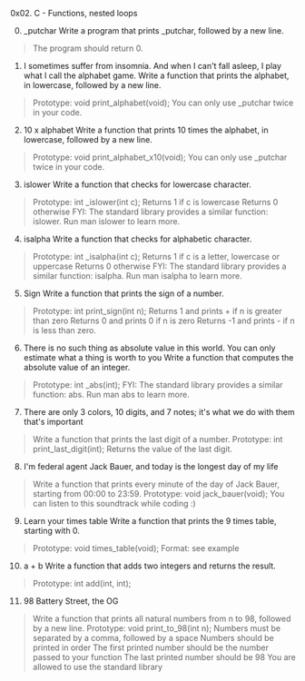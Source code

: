 0x02. C - Functions, nested loops

0. _putchar  Write a program that prints _putchar, followed by a new line.
>The program should return 0.

1. I sometimes suffer from insomnia. And when I can't fall asleep, I play what I call the alphabet game.
Write a function that prints the alphabet, in lowercase, followed by a new line.
>Prototype: void print_alphabet(void);
>You can only use _putchar twice in your code.

2. 10 x alphabet Write a function that prints 10 times the alphabet, in lowercase, followed by a new line.
>Prototype: void print_alphabet_x10(void);
>You can only use _putchar twice in your code.

3. islower Write a function that checks for lowercase character.
>Prototype: int _islower(int c);
>Returns 1 if c is lowercase
>Returns 0 otherwise
>FYI: The standard library provides a similar function: islower. Run man islower to learn more.

4. isalpha Write a function that checks for alphabetic character.
>Prototype: int _isalpha(int c);
>Returns 1 if c is a letter, lowercase or uppercase
>Returns 0 otherwise
>FYI: The standard library provides a similar function: isalpha. Run man isalpha to learn more.

5. Sign Write a function that prints the sign of a number.
>Prototype: int print_sign(int n);
>Returns 1 and prints + if n is greater than zero
>Returns 0 and prints 0 if n is zero
>Returns -1 and prints - if n is less than zero.

6. There is no such thing as absolute value in this world. You can only estimate what a thing is worth to you
Write a function that computes the absolute value of an integer.
>Prototype: int _abs(int);
>FYI: The standard library provides a similar function: abs. Run man abs to learn more.

7. There are only 3 colors, 10 digits, and 7 notes; it's what we do with them that's important
>Write a function that prints the last digit of a number.
>Prototype: int print_last_digit(int);
>Returns the value of the last digit.

8. I'm federal agent Jack Bauer, and today is the longest day of my life 
>Write a function that prints every minute of the day of Jack Bauer, starting from 00:00 to 23:59.
>Prototype: void jack_bauer(void);
>You can listen to this soundtrack while coding :)

9. Learn your times table Write a function that prints the 9 times table, starting with 0.
>Prototype: void times_table(void);
>Format: see example

10. a + b Write a function that adds two integers and returns the result.
>Prototype: int add(int, int);

11. 98 Battery Street, the OG
>Write a function that prints all natural numbers from n to 98, followed by a new line.
>Prototype: void print_to_98(int n);
>Numbers must be separated by a comma, followed by a space
>Numbers should be printed in order
>The first printed number should be the number passed to your function
>The last printed number should be 98
>You are allowed to use the standard library

